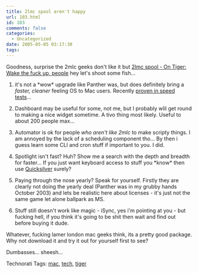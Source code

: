 ```yaml
---
title: 2lmc spool aren't happy
url: 103.html
id: 103
comments: false
categories:
  - Uncategorized
date: 2005-05-05 03:17:30
tags:
---
```


Goodness, surprise the 2mlc geeks don't like it but [2lmc spool - On Tiger: Wake the fuck up, people](http://2lmc.org/spool/id/4713) hey let's shoot some fish...

1) it's not a \*wow\* upgrade like Panther was, but does definitely bring a _faster, cleaner_ feeling OS to Mac users. Recently [proven in speed tests](http://www.barefeats.com/tiger.html)...

2) Dashboard may be useful for some, not me, but I probably wlil get round to making a nice widget sometime. A tivo thing most likely. Useful to about 200 people max...

3) Automator is ok for people _who aren't like 2mlc_ to make scripty things. I am annoyed by the lack of a scheduling component tho... By then i guess learn some CLI and cron stuff if important to you. I did.

4) Spotlight isn't fast? Huh? Show me a search with the depth and breadth for faster... If you just want keyboard access to stuff you \*know\* then use [Quicksilver](http://quicksilver.blacktree.com/) surely?

5) Paying through the nose yearly? Speak for yourself. Firstly they are clearly not doing the yearly deal (Panther was in my grubby hands October 2003) and lets be realistic here about licenses - it's just not the same game let alone ballpark as MS.

6) Stuff still doesn't work like magic - iSync, yes i'm pointing at you - but fucking hell, if you think it's going to be shit then wait and find out before buying it dude.

Whatever, fucking lamer london mac geeks think, its a pretty good package. Why not download it and try it out for yourself first to see?

Dumbasses... sheesh...

Technorati Tags: [mac](http://technorati.com/tag/mac), [tech](http://technorati.com/tag/tech), [tiger](http://technorati.com/tag/tiger)